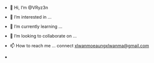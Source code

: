 - 👋 Hi, I’m @VRyz3n
- 👀 I’m interested in ...
- 🌱 I’m currently learning ...
- 💞️ I’m looking to collaborate on ...
- 📫 How to reach me ... connect xlwanmoeaungxlwanma@gmail.com

- 

<!---
VRyz3n/VRyz3n is a ✨ special ✨ repository because its `README.md` (this file) appears on your GitHub profile.
You can click the Preview link to take a look at your changes.
--->
